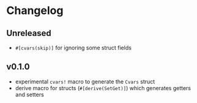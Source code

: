 # Changelog

## Unreleased

- `#[cvars(skip)]` for ignoring some struct fields

## v0.1.0

- experimental `cvars!` macro to generate the `Cvars` struct
- derive macro for structs (`#[derive(SetGet)]`) which generates getters and setters

